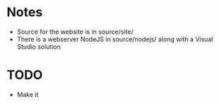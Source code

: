 # Notes

* Source for the website is in source/site/
* There is a webserver NodeJS in source/nodejs/ along with a Visual Studio solution
 
# TODO

* Make it 
